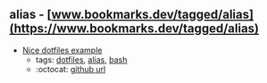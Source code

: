 alias - [www.bookmarks.dev/tagged/alias](https://www.bookmarks.dev/tagged/alias)
---
* [Nice dotfiles example](https://github.com/jessfraz/dotfiles)
    * tags: [dotfiles](../tagged/dotfiles.md), [alias](../tagged/alias.md), [bash](../tagged/bash.md)
    * :octocat: [github url](https://github.com/jessfraz/dotfiles)
